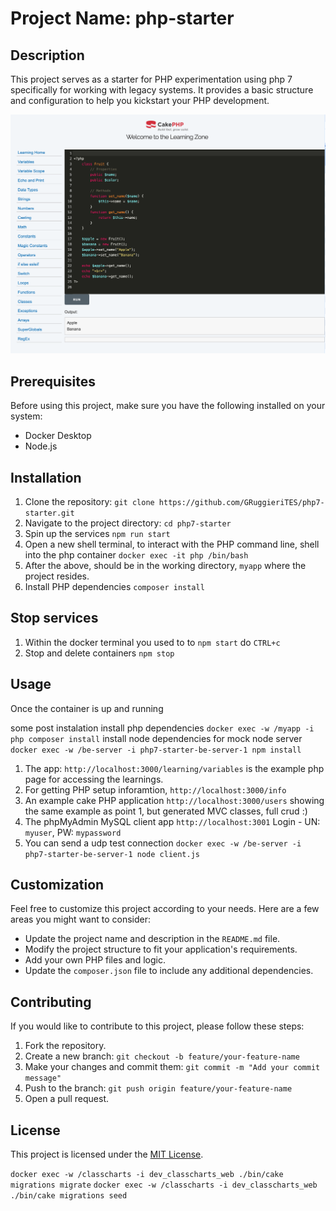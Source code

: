 # Project Name: php-starter

## Description
This project serves as a starter for PHP experimentation using php 7 specifically for working with legacy systems. It provides a basic structure and configuration to help you kickstart your PHP development.

!['learning screenshot'](./docs/images/learning.png)

## Prerequisites
Before using this project, make sure you have the following installed on your system:
- Docker Desktop
- Node.js

## Installation
1. Clone the repository: `git clone https://github.com/GRuggieriTES/php7-starter.git`
2. Navigate to the project directory: `cd php7-starter`
3. Spin up the services `npm run start`
4. Open a new shell terminal, to interact with the PHP command line, shell into the php container `docker exec -it php /bin/bash`
5. After the above, should be in the working directory, `myapp` where the project resides.
6. Install PHP dependencies `composer install`

## Stop services
1. Within the docker terminal you used to to `npm start` do `CTRL+c`
2. Stop and delete containers `npm stop`

## Usage
Once the container is up and running

some post instalation
install php dependencies
`docker exec -w /myapp -i php composer install`
install node dependencies for mock node server
`docker exec -w /be-server -i php7-starter-be-server-1 npm install`

1. The app: `http://localhost:3000/learning/variables` is the example php page for accessing the learnings.
2. For getting PHP setup inforamtion, `http://localhost:3000/info`
3. An example cake PHP application `http://localhost:3000/users` showing the same example as point 1, but generated MVC classes, full crud :)
4. The phpMyAdmin MySQL client app `http://localhost:3001` Login - UN: `myuser`, PW: `mypassword`
5. You can send a udp test connection `docker exec -w /be-server -i php7-starter-be-server-1 node client.js`

## Customization
Feel free to customize this project according to your needs. Here are a few areas you might want to consider:
- Update the project name and description in the `README.md` file.
- Modify the project structure to fit your application's requirements.
- Add your own PHP files and logic.
- Update the `composer.json` file to include any additional dependencies.

## Contributing
If you would like to contribute to this project, please follow these steps:
1. Fork the repository.
2. Create a new branch: `git checkout -b feature/your-feature-name`
3. Make your changes and commit them: `git commit -m "Add your commit message"`
4. Push to the branch: `git push origin feature/your-feature-name`
5. Open a pull request.

## License
This project is licensed under the [MIT License](https://opensource.org/licenses/MIT).

`docker exec -w /classcharts -i dev_classcharts_web ./bin/cake migrations migrate`
`docker exec -w /classcharts -i dev_classcharts_web ./bin/cake migrations seed `